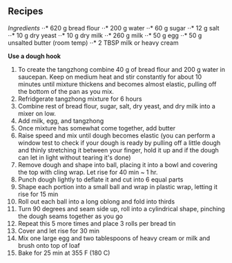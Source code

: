 ## Recipes

*Ingredients*
⋅⋅* 620 g bread flour
⋅⋅* 200 g water
⋅⋅* 60 g sugar
⋅⋅* 12 g salt
⋅⋅* 10 g dry yeast
⋅⋅* 10 g dry milk
⋅⋅* 260 g milk
⋅⋅* 50 g egg
⋅⋅* 50 g unsalted butter (room temp)
⋅⋅* 2 TBSP milk or heavy cream

**Use a dough hook**
1. To create the tangzhong combine 40 g of bread flour and 200 g water in saucepan. Keep on medium heat and stir constantly for about 10 minutes until mixture thickens and becomes almost elastic, pulling off the bottom of the pan as you mix. 
2. Refridgerate tangzhong mixture for 6 hours
3. Combine rest of bread flour, sugar, salt, dry yeast, and dry milk into a mixer on low. 
4. Add milk, egg, and tangzhong
5. Once mixture has somewhat come together, add butter
6. Raise speed and mix until dough becomes elastic (you can perform a window test to check if your dough is ready by pulling off a little dough and thinly stretching it between your finger, hold it up and if the dough can let in light without tearing it's done)
7. Remove dough and shape into ball, placing it into a bowl and covering the top with cling wrap. Let rise for 40 min ~ 1 hr.
8. Punch dough lightly to deflate it and cut into 6 equal parts
9. Shape each portion into a small ball and wrap in plastic wrap, letting it rise for 15 min
10. Roll out each ball into a long oblong and fold into thirds
11. Turn 90 degrees and seam side up, roll into a cylindrical shape, pinching the dough seams together as you go
12. Repeat this 5 more times and place 3 rolls per bread tin
14. Cover and let rise for 30 min
15. Mix one large egg and two tablespoons of heavy cream or milk and brush onto top of loaf
16. Bake for 25 min at 355 F (180 C)
